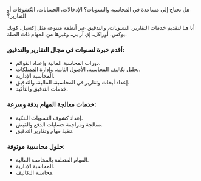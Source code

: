 هل تحتاج إلى مساعدة في المحاسبة والتسويات؟ الإدخالات، الحسابات، الكشوفات أو التقارير؟  

أنا هنا لتقديم خدمات التقارير، التسويات، والتدقيق عبر أنظمة متنوعة مثل إكسيل، كويك بوكس، أوراكل، إي آر بي، وغيرها من المهام ذات الصلة.  
### أقدم خبرة لسنوات في مجال التقارير والتدقيق:  
- دورات المحاسبة المالية وإعداد القوائم.  
- تحليل تكاليف المحاسبة، الأصول الثابتة، وإدارة الممتلكات.  
- المحاسبة الإدارية.  
- إعداد أبحاث وتقارير في المحاسبة، المالية، والتدقيق.  
- خدمات التدقيق والتأكيد.  

### خدمات معالجة المهام بدقة وسرعة:  
- إعداد كشوف التسويات البنكية.  
- معالجة ومراجعة حسابات الدفع والقبض.  
- تنفيذ مهام وتقارير التدقيق.  

### حلول محاسبية موثوقة:  
- المهام المتعلقة بالمحاسبة المالية.  
- المحاسبة الإدارية.  
- محاسبة التكاليف.
